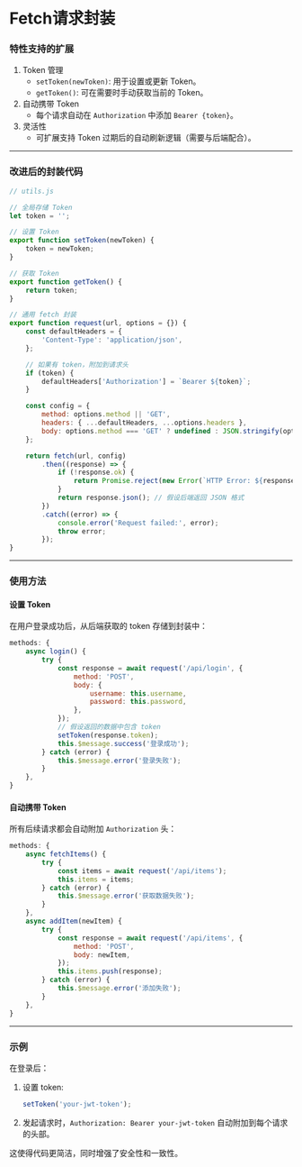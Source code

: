 # Fetch请求封装


### 特性支持的扩展

1. Token 管理
   - `setToken(newToken)`: 用于设置或更新 Token。
   - `getToken()`: 可在需要时手动获取当前的 Token。
2. 自动携带 Token
   - 每个请求自动在 `Authorization` 中添加 `Bearer {token}`。
3. 灵活性
   - 可扩展支持 Token 过期后的自动刷新逻辑（需要与后端配合）。

------

### 改进后的封装代码


```javascript
// utils.js

// 全局存储 Token
let token = '';

// 设置 Token
export function setToken(newToken) {
    token = newToken;
}

// 获取 Token
export function getToken() {
    return token;
}

// 通用 fetch 封装
export function request(url, options = {}) {
    const defaultHeaders = {
        'Content-Type': 'application/json',
    };

    // 如果有 token，附加到请求头
    if (token) {
        defaultHeaders['Authorization'] = `Bearer ${token}`;
    }

    const config = {
        method: options.method || 'GET',
        headers: { ...defaultHeaders, ...options.headers },
        body: options.method === 'GET' ? undefined : JSON.stringify(options.body),
    };

    return fetch(url, config)
        .then((response) => {
            if (!response.ok) {
                return Promise.reject(new Error(`HTTP Error: ${response.status}`));
            }
            return response.json(); // 假设后端返回 JSON 格式
        })
        .catch((error) => {
            console.error('Request failed:', error);
            throw error;
        });
}
```

------

### 使用方法

#### 设置 Token

在用户登录成功后，从后端获取的 token 存储到封装中：

```javascript
methods: {
    async login() {
        try {
            const response = await request('/api/login', {
                method: 'POST',
                body: {
                    username: this.username,
                    password: this.password,
                },
            });
            // 假设返回的数据中包含 token
            setToken(response.token);
            this.$message.success('登录成功');
        } catch (error) {
            this.$message.error('登录失败');
        }
    },
}
```

#### 自动携带 Token

所有后续请求都会自动附加 `Authorization` 头：

```javascript
methods: {
    async fetchItems() {
        try {
            const items = await request('/api/items');
            this.items = items;
        } catch (error) {
            this.$message.error('获取数据失败');
        }
    },
    async addItem(newItem) {
        try {
            const response = await request('/api/items', {
                method: 'POST',
                body: newItem,
            });
            this.items.push(response);
        } catch (error) {
            this.$message.error('添加失败');
        }
    },
}
```

------



### 示例

在登录后：

1. 设置 token:

   ```javascript
   setToken('your-jwt-token');
   ```

2. 发起请求时，`Authorization: Bearer your-jwt-token` 自动附加到每个请求的头部。

这使得代码更简洁，同时增强了安全性和一致性。